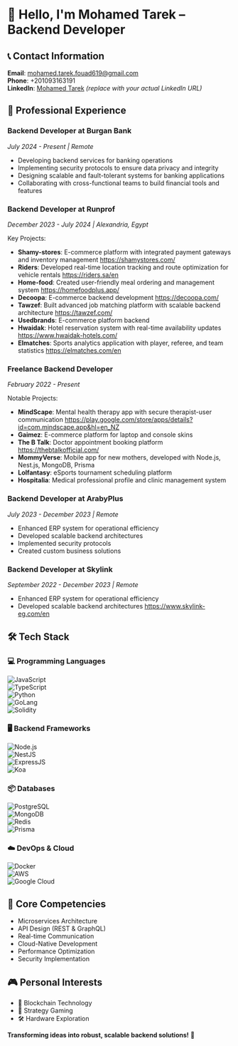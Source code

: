# 👋 Hello, I'm **Mohamed Tarek** – Backend Developer

## 📞 Contact Information
**Email**: mohamed.tarek.fouad619@gmail.com  
**Phone**: +201093163191  
**LinkedIn**: [Mohamed Tarek](www.linkedin.com/in/mohamed-tarek-fouad) *(replace with your actual LinkedIn URL)*

## 🚀 Professional Experience

### Backend Developer at Burgan Bank  
*July 2024 - Present | Remote*

- Developing backend services for banking operations
- Implementing security protocols to ensure data privacy and integrity
- Designing scalable and fault-tolerant systems for banking applications
- Collaborating with cross-functional teams to build financial tools and features

### Backend Developer at Runprof
*December 2023 - July 2024 | Alexandria, Egypt*

Key Projects:
- **Shamy-stores**: E-commerce platform with integrated payment gateways and inventory management https://shamystores.com/
- **Riders**: Developed real-time location tracking and route optimization for vehicle rentals https://riders.sa/en
- **Home-food**: Created user-friendly meal ordering and management system https://homefoodplus.app/
- **Decoopa**: E-commerce backend development https://decoopa.com/
- **Tawzef**: Built advanced job matching platform with scalable backend architecture https://tawzef.com/
- **Usedbrands**: E-commerce platform backend
- **Hwaidak**: Hotel reservation system with real-time availability updates https://www.hwaidak-hotels.com/
- **Elmatches**: Sports analytics application with player, referee, and team statistics https://elmatches.com/en

### Freelance Backend Developer
*February 2022 - Present*

Notable Projects:
- **MindScape**: Mental health therapy app with secure therapist-user communication https://play.google.com/store/apps/details?id=com.mindscape.app&hl=en_NZ
- **Gaimez**: E-commerce platform for laptop and console skins
- **The B Talk**: Doctor appointment booking platform https://thebtalkofficial.com/
- **MommyVerse**: Mobile app for new mothers, developed with Node.js, Nest.js, MongoDB, Prisma
- **Lolfantasy**: eSports tournament scheduling platform
- **Hospitalia**: Medical professional profile and clinic management system

### Backend Developer at ArabyPlus  
*July 2023 - December 2023 | Remote*

- Enhanced ERP system for operational efficiency
- Developed scalable backend architectures
- Implemented security protocols
- Created custom business solutions

### Backend Developer at Skylink  
*September 2022 - December 2023 | Remote*

- Enhanced ERP system for operational efficiency
- Developed scalable backend architectures https://www.skylink-eg.com/en
## 🛠️ Tech Stack

### 💻 Programming Languages
![JavaScript](https://img.shields.io/badge/-JavaScript-F7DF1E?style=flat-square&logo=javascript&logoColor=black)  
![TypeScript](https://img.shields.io/badge/-TypeScript-3178C6?style=flat-square&logo=typescript&logoColor=white)  
![Python](https://img.shields.io/badge/-Python-3776AB?style=flat-square&logo=python&logoColor=white)  
![GoLang](https://img.shields.io/badge/-Go-00ADD8?style=flat-square&logo=go&logoColor=white)  
![Solidity](https://img.shields.io/badge/-Solidity-363636?style=flat-square&logo=solidity&logoColor=white)

### 🖥️ Backend Frameworks
![Node.js](https://img.shields.io/badge/-Node.js-339933?style=flat-square&logo=node.js&logoColor=white)  
![NestJS](https://img.shields.io/badge/-NestJS-E0234E?style=flat-square&logo=nestjs&logoColor=white)  
![ExpressJS](https://img.shields.io/badge/-Express.js-000000?style=flat-square&logo=express&logoColor=white)  
![Koa](https://img.shields.io/badge/-Koa-000000?style=flat-square&logo=koa&logoColor=white)

### 📦 Databases
![PostgreSQL](https://img.shields.io/badge/-PostgreSQL-336791?style=flat-square&logo=postgresql&logoColor=white)  
![MongoDB](https://img.shields.io/badge/-MongoDB-47A248?style=flat-square&logo=mongodb&logoColor=white)  
![Redis](https://img.shields.io/badge/-Redis-DC382D?style=flat-square&logo=redis&logoColor=white)  
![Prisma](https://img.shields.io/badge/-Prisma-2D3748?style=flat-square&logo=prisma&logoColor=white)

### ☁️ DevOps & Cloud
![Docker](https://img.shields.io/badge/-Docker-2496ED?style=flat-square&logo=docker&logoColor=white)  
![AWS](https://img.shields.io/badge/-AWS-232F3E?style=flat-square&logo=amazonaws&logoColor=white)  
![Google Cloud](https://img.shields.io/badge/-Google_Cloud-4285F4?style=flat-square&logo=googlecloud&logoColor=white)

## 🌟 Core Competencies
- Microservices Architecture
- API Design (REST & GraphQL)
- Real-time Communication
- Cloud-Native Development
- Performance Optimization
- Security Implementation

## 🎮 Personal Interests
- 🔗 Blockchain Technology
- 🎲 Strategy Gaming
- 🛠️ Hardware Exploration

**Transforming ideas into robust, scalable backend solutions!** 🚀
